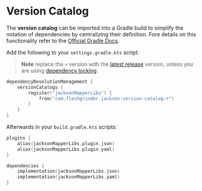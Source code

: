 # Version Catalog

The **version catalog** can be imported into a Gradle build to simplify the
notation of dependencies by centralizing their definition. Fore details on this
functionality refer to the [Official Gradle Docs].

Add the following to your `settings.gradle.kts` script:

> **Note** replace the `+` version with the [latest release] version, unless you
> are using [dependency locking].

```kotlin
dependencyResolutionManagement {
    versionCatalogs {
        register("jacksonMapperLibs") {
            from("com.fleshgrinder.jackson:version-catalog:+")
        }
    }
}
```

Afterwards in your `build.gradle.kts` scripts:

```kotlin
plugins {
    alias(jacksonMapperLibs.plugin.json)
    alias(jacksonMapperLibs.plugin.yaml)
}

dependencies {
    implementation(jacksonMapperLibs.json)
    implementation(jacksonMapperLibs.yaml)
}
```

<!-- @formatter:off -->
[Official Gradle Docs]: https://docs.gradle.org/current/userguide/platforms.html
[latest release]: https://github.com/fleshgrinder/jackson-mapper/releases/latest
[dependency locking]: https://docs.gradle.org/current/userguide/dependency_locking.html
